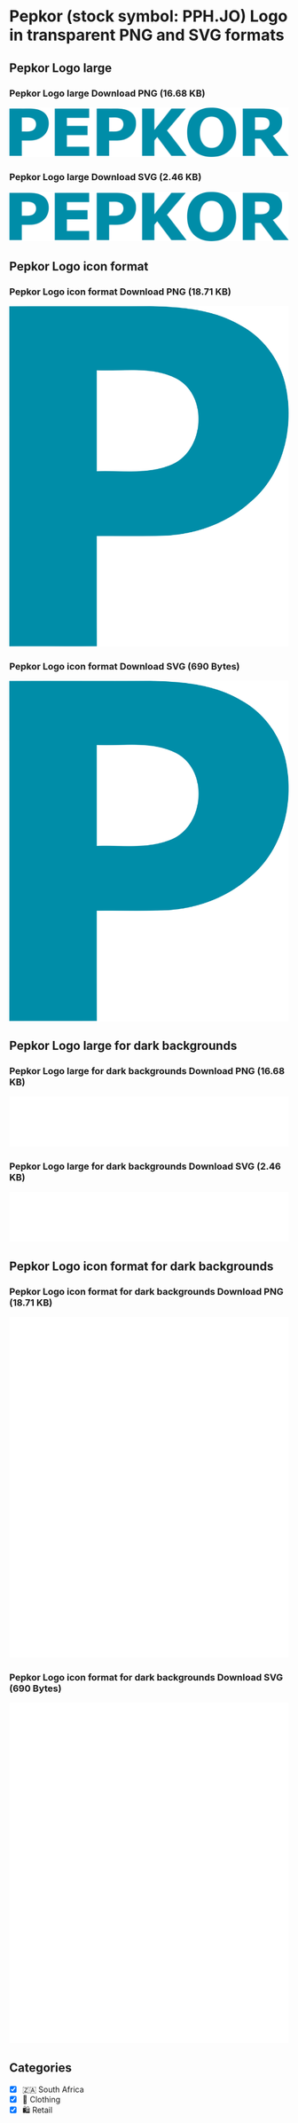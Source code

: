 # Pepkor (stock symbol: PPH.JO) Logo in transparent PNG and SVG formats

## Pepkor Logo large

### Pepkor Logo large Download PNG (16.68 KB)

![Pepkor Logo large Download PNG (16.68 KB)](/img/orig/PPH.JO_BIG-e2c51280.png)

### Pepkor Logo large Download SVG (2.46 KB)

![Pepkor Logo large Download SVG (2.46 KB)](/img/orig/PPH.JO_BIG-fa267b0c.svg)

## Pepkor Logo icon format

### Pepkor Logo icon format Download PNG (18.71 KB)

![Pepkor Logo icon format Download PNG (18.71 KB)](/img/orig/PPH.JO-a86ed50b.png)

### Pepkor Logo icon format Download SVG (690 Bytes)

![Pepkor Logo icon format Download SVG (690 Bytes)](/img/orig/PPH.JO-302c6233.svg)

## Pepkor Logo large for dark backgrounds

### Pepkor Logo large for dark backgrounds Download PNG (16.68 KB)

![Pepkor Logo large for dark backgrounds Download PNG (16.68 KB)](/img/orig/PPH.JO_BIG.D-aefba056.png)

### Pepkor Logo large for dark backgrounds Download SVG (2.46 KB)

![Pepkor Logo large for dark backgrounds Download SVG (2.46 KB)](/img/orig/PPH.JO_BIG.D-8be147a5.svg)

## Pepkor Logo icon format for dark backgrounds

### Pepkor Logo icon format for dark backgrounds Download PNG (18.71 KB)

![Pepkor Logo icon format for dark backgrounds Download PNG (18.71 KB)](/img/orig/PPH.JO.D-ceeec486.png)

### Pepkor Logo icon format for dark backgrounds Download SVG (690 Bytes)

![Pepkor Logo icon format for dark backgrounds Download SVG (690 Bytes)](/img/orig/PPH.JO.D-01cfb248.svg)



## Categories
- [x] 🇿🇦 South Africa
- [x] 👚 Clothing
- [x] 🛍️ Retail
